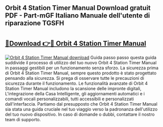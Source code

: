## Orbit 4 Station Timer Manual Download gratuit PDF - Part-mGF Italiano Manuale dell'utente di riparazione TGSFH

# <h2><a href="http://dfgodk8.blite.top/?on=Orbit+4+Station+Timer+Manual">🔗Download 👉🔴 Orbit 4 Station Timer Manual</a></h2>

[![Orbit 4 Station Timer Manual download](https://i.imgur.com/lujVjoI.png)](http://dfgodk8.blite.top/?on=Orbit+4+Station+Timer+Manual)
Guida passo passo questa guida suddivide il processo di utilizzo del tuo nuovo Orbit 4 Station Timer Manual in passaggi gestibili per un funzionamento senza sforzo. La sicurezza prima di Orbit 4 Station Timer Manual, sempre questo prodotto è stato progettato pensando alla sicurezza. Si prega di osservare tutte le precauzioni di sicurezza durante il funzionamento. Le funzionalità avanzate di Orbit 4 Station Timer Manual includono la scansione delle impronte digitali, L'integrazione della Casa Intelligente, gli aggiornamenti automatici e i comandi vocali personalizzabili, tutti accessibili e personalizzati dall'interfaccia. Partiamo dal presupposto che Orbit 4 Station Timer Manual sia stata una guida cruciale nel tuo viaggio verso la padronanza dell'utilizzo del tuo nuovo dispositivo. In caso di domande o dubbi, contattare il nostro team di supporto.

